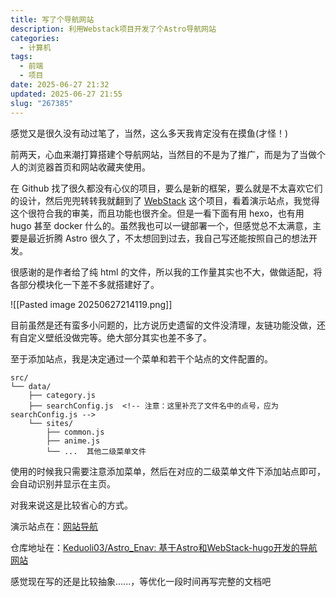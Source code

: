 ```yaml
---
title: 写了个导航网站
description: 利用Webstack项目开发了个Astro导航网站
categories:
  - 计算机
tags:
  - 前端
  - 项目
date: 2025-06-27 21:32
updated: 2025-06-27 21:55
slug: "267385"
---
```


感觉又是很久没有动过笔了，当然，这么多天我肯定没有在摸鱼(才怪！)

前两天，心血来潮打算搭建个导航网站，当然目的不是为了推广，而是为了当做个人的浏览器首页和网站收藏夹使用。

在 Github 找了很久都没有心仪的项目，要么是新的框架，要么就是不太喜欢它们的设计，然后兜兜转转我就翻到了 [WebStack](https://github.com/WebStackPage/WebStackPage.github.io) 这个项目，看着演示站点，我觉得这个很符合我的审美，而且功能也很齐全。但是一看下面有用 hexo，也有用 hugo 甚至 docker 什么的。虽然我也可以一键部署一个，但感觉总不太满意，主要是最近折腾 Astro 很久了，不太想回到过去，我自己写还能按照自己的想法开发。

很感谢的是作者给了纯 html 的文件，所以我的工作量其实也不大，做做适配，将各部分模块化一下差不多就搭建好了。

![[Pasted image 20250627214119.png]]

目前虽然是还有蛮多小问题的，比方说历史遗留的文件没清理，友链功能没做，还有自定义壁纸没做完等。绝大部分其实也差不多了。

至于添加站点，我是决定通过一个菜单和若干个站点的文件配置的。

```text
src/
└── data/
    ├── category.js
    ├── searchConfig.js  <!-- 注意：这里补充了文件名中的点号，应为searchConfig.js -->
    └── sites/
        ├── common.js
        ├── anime.js
        └── ...  其他二级菜单文件
```

使用的时候我只需要注意添加菜单，然后在对应的二级菜单文件下添加站点即可，会自动识别并显示在主页。

对我来说这是比较省心的方式。

演示站点在：[网站导航](https://nav.blueke.top/)

仓库地址在：[Keduoli03/Astro_Enav: 基于Astro和WebStack-hugo开发的导航网站](https://github.com/Keduoli03/Astro_Enav)

感觉现在写的还是比较抽象......，等优化一段时间再写完整的文档吧
